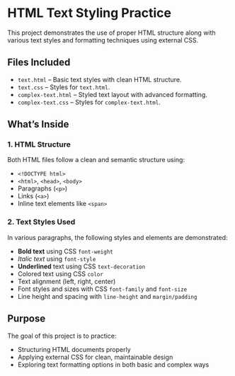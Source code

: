 # HTML Text Styling Practice

This project demonstrates the use of proper HTML structure along with various text styles and formatting techniques using external CSS.

## Files Included

- `text.html` – Basic text styles with clean HTML structure.
- `text.css` – Styles for `text.html`.
- `complex-text.html` – Styled text layout with advanced formatting.
- `complex-text.css` – Styles for `complex-text.html`.

## What’s Inside

### 1. **HTML Structure**
Both HTML files follow a clean and semantic structure using:
- `<!DOCTYPE html>`
- `<html>`, `<head>`, `<body>`
- Paragraphs (`<p>`)
- Links (`<a>`)
- Inline text elements like `<span>`

### 2. **Text Styles Used**
In various paragraphs, the following styles and elements are demonstrated:
- **Bold text** using CSS `font-weight`
- *Italic text* using `font-style`
- **Underlined** text using CSS `text-decoration`
- Colored text using CSS `color`
- Text alignment (left, right, center)
- Font styles and sizes with CSS `font-family` and `font-size`
- Line height and spacing with `line-height` and `margin/padding`

## Purpose

The goal of this project is to practice:
- Structuring HTML documents properly
- Applying external CSS for clean, maintainable design
- Exploring text formatting options in both basic and complex ways
